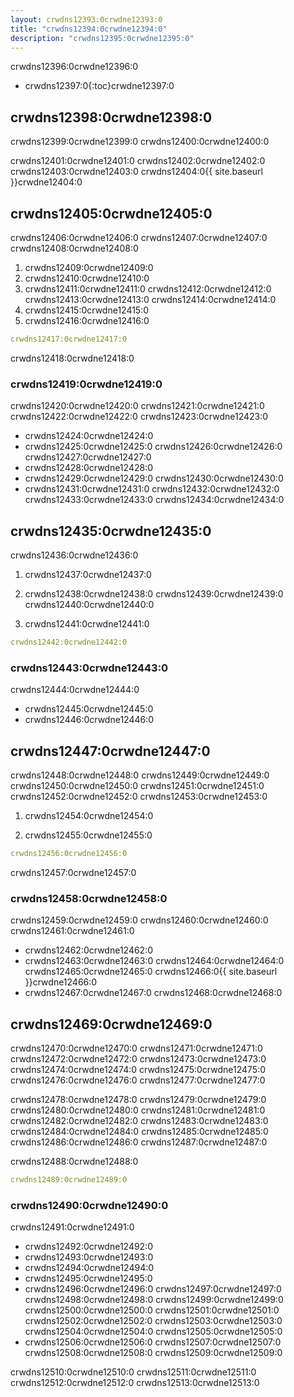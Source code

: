 ```yaml
---
layout: crwdns12393:0crwdne12393:0
title: "crwdns12394:0crwdne12394:0"
description: "crwdns12395:0crwdne12395:0"
---
```

crwdns12396:0crwdne12396:0

- crwdns12397:0{:toc}crwdne12397:0

## crwdns12398:0crwdne12398:0

crwdns12399:0crwdne12399:0 crwdns12400:0crwdne12400:0

crwdns12401:0crwdne12401:0 crwdns12402:0crwdne12402:0 crwdns12403:0crwdne12403:0 crwdns12404:0{{ site.baseurl }}crwdne12404:0

## crwdns12405:0crwdne12405:0

crwdns12406:0crwdne12406:0 crwdns12407:0crwdne12407:0 crwdns12408:0crwdne12408:0

1. crwdns12409:0crwdne12409:0
2. crwdns12410:0crwdne12410:0
3. crwdns12411:0crwdne12411:0 crwdns12412:0crwdne12412:0 crwdns12413:0crwdne12413:0 crwdns12414:0crwdne12414:0
4. crwdns12415:0crwdne12415:0
5. crwdns12416:0crwdne12416:0

```yaml
crwdns12417:0crwdne12417:0
```

crwdns12418:0crwdne12418:0

### crwdns12419:0crwdne12419:0

crwdns12420:0crwdne12420:0 crwdns12421:0crwdne12421:0 crwdns12422:0crwdne12422:0 crwdns12423:0crwdne12423:0

- crwdns12424:0crwdne12424:0
- crwdns12425:0crwdne12425:0 crwdns12426:0crwdne12426:0 crwdns12427:0crwdne12427:0
- crwdns12428:0crwdne12428:0
- crwdns12429:0crwdne12429:0 crwdns12430:0crwdne12430:0
- crwdns12431:0crwdne12431:0 crwdns12432:0crwdne12432:0 crwdns12433:0crwdne12433:0 crwdns12434:0crwdne12434:0

## crwdns12435:0crwdne12435:0

crwdns12436:0crwdne12436:0

1. crwdns12437:0crwdne12437:0

2. crwdns12438:0crwdne12438:0 crwdns12439:0crwdne12439:0 crwdns12440:0crwdne12440:0

3. crwdns12441:0crwdne12441:0

```yaml
crwdns12442:0crwdne12442:0
```

### crwdns12443:0crwdne12443:0

crwdns12444:0crwdne12444:0

- crwdns12445:0crwdne12445:0
- crwdns12446:0crwdne12446:0

## crwdns12447:0crwdne12447:0

crwdns12448:0crwdne12448:0 crwdns12449:0crwdne12449:0 crwdns12450:0crwdne12450:0 crwdns12451:0crwdne12451:0 crwdns12452:0crwdne12452:0 crwdns12453:0crwdne12453:0

1. crwdns12454:0crwdne12454:0

2. crwdns12455:0crwdne12455:0

```yaml
crwdns12456:0crwdne12456:0
```

crwdns12457:0crwdne12457:0

### crwdns12458:0crwdne12458:0

crwdns12459:0crwdne12459:0 crwdns12460:0crwdne12460:0 crwdns12461:0crwdne12461:0

- crwdns12462:0crwdne12462:0
- crwdns12463:0crwdne12463:0 crwdns12464:0crwdne12464:0 crwdns12465:0crwdne12465:0 crwdns12466:0{{ site.baseurl }}crwdne12466:0 
- crwdns12467:0crwdne12467:0 crwdns12468:0crwdne12468:0

## crwdns12469:0crwdne12469:0

crwdns12470:0crwdne12470:0 crwdns12471:0crwdne12471:0 crwdns12472:0crwdne12472:0 crwdns12473:0crwdne12473:0 crwdns12474:0crwdne12474:0 crwdns12475:0crwdne12475:0 crwdns12476:0crwdne12476:0 crwdns12477:0crwdne12477:0

crwdns12478:0crwdne12478:0 crwdns12479:0crwdne12479:0 crwdns12480:0crwdne12480:0 crwdns12481:0crwdne12481:0 crwdns12482:0crwdne12482:0 crwdns12483:0crwdne12483:0 crwdns12484:0crwdne12484:0 crwdns12485:0crwdne12485:0 crwdns12486:0crwdne12486:0 crwdns12487:0crwdne12487:0

crwdns12488:0crwdne12488:0

```yaml
crwdns12489:0crwdne12489:0

```

### crwdns12490:0crwdne12490:0

crwdns12491:0crwdne12491:0

- crwdns12492:0crwdne12492:0
- crwdns12493:0crwdne12493:0
- crwdns12494:0crwdne12494:0
- crwdns12495:0crwdne12495:0
- crwdns12496:0crwdne12496:0 crwdns12497:0crwdne12497:0 crwdns12498:0crwdne12498:0 crwdns12499:0crwdne12499:0 crwdns12500:0crwdne12500:0 crwdns12501:0crwdne12501:0 crwdns12502:0crwdne12502:0 crwdns12503:0crwdne12503:0 crwdns12504:0crwdne12504:0 crwdns12505:0crwdne12505:0
- crwdns12506:0crwdne12506:0 crwdns12507:0crwdne12507:0 crwdns12508:0crwdne12508:0 crwdns12509:0crwdne12509:0

crwdns12510:0crwdne12510:0 crwdns12511:0crwdne12511:0 crwdns12512:0crwdne12512:0 crwdns12513:0crwdne12513:0